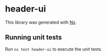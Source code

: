 # header-ui

This library was generated with [Nx](https://nx.dev).

## Running unit tests

Run `nx test header-ui` to execute the unit tests.
